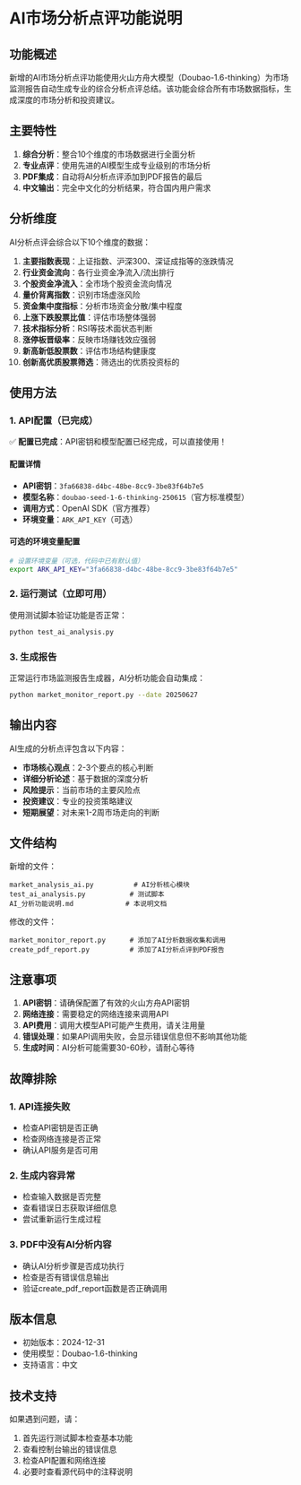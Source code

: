 # AI市场分析点评功能说明

## 功能概述

新增的AI市场分析点评功能使用火山方舟大模型（Doubao-1.6-thinking）为市场监测报告自动生成专业的综合分析点评总结。该功能会综合所有市场数据指标，生成深度的市场分析和投资建议。

## 主要特性

1. **综合分析**：整合10个维度的市场数据进行全面分析
2. **专业点评**：使用先进的AI模型生成专业级别的市场分析
3. **PDF集成**：自动将AI分析点评添加到PDF报告的最后
4. **中文输出**：完全中文化的分析结果，符合国内用户需求

## 分析维度

AI分析点评会综合以下10个维度的数据：

1. **主要指数表现**：上证指数、沪深300、深证成指等的涨跌情况
2. **行业资金流向**：各行业资金净流入/流出排行
3. **个股资金净流入**：全市场个股资金流向情况
4. **量价背离指数**：识别市场虚涨风险
5. **资金集中度指标**：分析市场资金分散/集中程度
6. **上涨下跌股票比值**：评估市场整体强弱
7. **技术指标分析**：RSI等技术面状态判断
8. **涨停板晋级率**：反映市场赚钱效应强弱
9. **新高新低股票数**：评估市场结构健康度
10. **创新高优质股票筛选**：筛选出的优质投资标的

## 使用方法

### 1. API配置（已完成）

✅ **配置已完成**：API密钥和模型配置已经完成，可以直接使用！

#### 配置详情
- **API密钥**：`3fa66838-d4bc-48be-8cc9-3be83f64b7e5`
- **模型名称**：`doubao-seed-1-6-thinking-250615`（官方标准模型）
- **调用方式**：OpenAI SDK（官方推荐）
- **环境变量**：`ARK_API_KEY`（可选）

#### 可选的环境变量配置

```bash
# 设置环境变量（可选，代码中已有默认值）
export ARK_API_KEY="3fa66838-d4bc-48be-8cc9-3be83f64b7e5"
```

### 2. 运行测试（立即可用）

使用测试脚本验证功能是否正常：

```bash
python test_ai_analysis.py
```

### 3. 生成报告

正常运行市场监测报告生成器，AI分析功能会自动集成：

```bash
python market_monitor_report.py --date 20250627
```

## 输出内容

AI生成的分析点评包含以下内容：

- **市场核心观点**：2-3个要点的核心判断
- **详细分析论述**：基于数据的深度分析
- **风险提示**：当前市场的主要风险点
- **投资建议**：专业的投资策略建议
- **短期展望**：对未来1-2周市场走向的判断

## 文件结构

新增的文件：
```
market_analysis_ai.py          # AI分析核心模块
test_ai_analysis.py           # 测试脚本
AI_分析功能说明.md             # 本说明文档
```

修改的文件：
```
market_monitor_report.py      # 添加了AI分析数据收集和调用
create_pdf_report.py          # 添加了AI分析点评到PDF报告
```

## 注意事项

1. **API密钥**：请确保配置了有效的火山方舟API密钥
2. **网络连接**：需要稳定的网络连接来调用API
3. **API费用**：调用大模型API可能产生费用，请关注用量
4. **错误处理**：如果API调用失败，会显示错误信息但不影响其他功能
5. **生成时间**：AI分析可能需要30-60秒，请耐心等待

## 故障排除

### 1. API连接失败
- 检查API密钥是否正确
- 检查网络连接是否正常
- 确认API服务是否可用

### 2. 生成内容异常
- 检查输入数据是否完整
- 查看错误日志获取详细信息
- 尝试重新运行生成过程

### 3. PDF中没有AI分析内容
- 确认AI分析步骤是否成功执行
- 检查是否有错误信息输出
- 验证create_pdf_report函数是否正确调用

## 版本信息

- 初始版本：2024-12-31
- 使用模型：Doubao-1.6-thinking
- 支持语言：中文

## 技术支持

如果遇到问题，请：
1. 首先运行测试脚本检查基本功能
2. 查看控制台输出的错误信息
3. 检查API配置和网络连接
4. 必要时查看源代码中的注释说明 